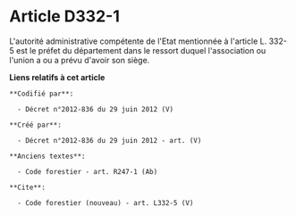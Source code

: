 # Article D332-1

L'autorité administrative compétente de l'Etat mentionnée à l'article L. 332-5 est le préfet du département dans le ressort
duquel l'association ou l'union a ou a prévu d'avoir son siège.

**Liens relatifs à cet article**

	**Codifié par**:

	  - Décret n°2012-836 du 29 juin 2012 (V)

	**Créé par**:

	  - Décret n°2012-836 du 29 juin 2012 - art. (V)

	**Anciens textes**:

	  - Code forestier - art. R247-1 (Ab)

	**Cite**:

	  - Code forestier (nouveau) - art. L332-5 (V)
